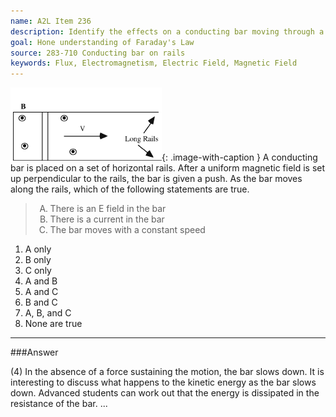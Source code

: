 ```yaml
---
name: A2L Item 236
description: Identify the effects on a conducting bar moving through a magnetic field on rails.
goal: Hone understanding of Faraday's Law
source: 283-710 Conducting bar on rails
keywords: Flux, Electromagnetism, Electric Field, Magnetic Field
---
```


![Item236_fig1.gif](../images/Item236_fig1.gif){: .image-with-caption } A
conducting bar is placed on a set of horizontal rails.  After a uniform
magnetic field is set up perpendicular to the rails, the bar is given a
push.  As the bar moves along the rails, which of the following
statements are true.

<blockquote> <ol type="A"> <li>There is an E field in the bar</li>
<li>There is a current in the bar</li> <li>The bar moves with a constant
speed </li> </ol> </blockquote>

1. A only
2. B only
3. C only
4. A and B
5. A and C
6. B and C
7. A, B, and C
8. None are true


<hr/>

###Answer

(4) In the absence of a force sustaining the motion, the bar slows down.
It is interesting to discuss what happens to the kinetic energy as the
bar slows down. Advanced students can work out that the energy is
dissipated in the resistance of the bar.
...
